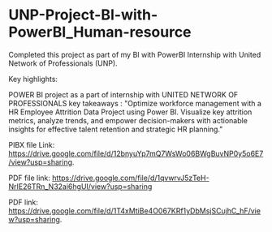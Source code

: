 # UNP-Project-BI-with-PowerBI_Human-resource

Completed this project as part of my BI with PowerBI Internship with United Network of Professionals (UNP).

Key highlights:

POWER BI project as a part of internship with UNITED NETWORK OF PROFESSIONALS key takeaways : "Optimize workforce management with a HR Employee Attrition Data Project using Power BI. Visualize key attrition metrics, analyze trends, and empower decision-makers with actionable insights for effective talent retention and strategic HR planning."

PIBX file Link: https://drive.google.com/file/d/12bnyuYp7mQ7WsWo06BWgBuvNP0y5o6E7/view?usp=sharing.

PDF file link: https://drive.google.com/file/d/1qvwrvJ5zTeH-NrIE26TRn_N32ai6hgUI/view?usp=sharing

PDF link: https://drive.google.com/file/d/1T4xMtiBe4O067KRf1yDbMsjSCujhC_hF/view?usp=sharing.

